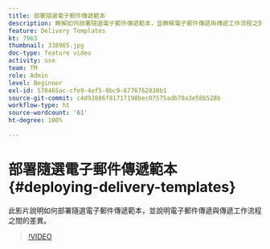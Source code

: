 ```yaml
---
title: 部署隨選電子郵件傳遞範本
description: 瞭解如何部署隨選電子郵件傳遞範本，並瞭解電子郵件傳遞與傳遞工作流程之間的差異。
feature: Delivery Templates
kt: 7963
thumbnail: 338965.jpg
doc-type: feature video
activity: use
team: TM
role: Admin
level: Beginner
exl-id: 570465ac-cfe9-4ef5-8bc9-6776762830b1
source-git-commit: c4d92886f81717198bec07575adb70a3e58b528b
workflow-type: ht
source-wordcount: '61'
ht-degree: 100%

---
```


# 部署隨選電子郵件傳遞範本 {#deploying-delivery-templates}

此影片說明如何部署隨選電子郵件傳遞範本，並說明電子郵件傳遞與傳遞工作流程之間的差異。

>[!VIDEO](https://video.tv.adobe.com/v/338965?quality=12)

